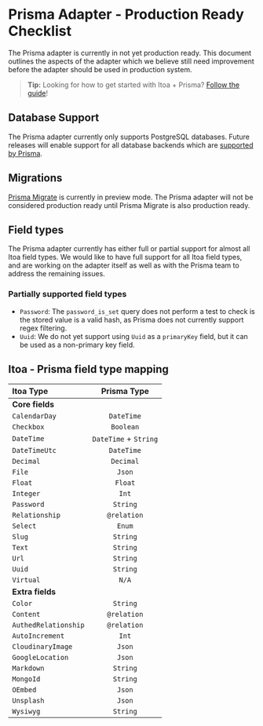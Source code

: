 <!--[meta]
section: discussions
title: Prisma Adapter - Production Ready Checklist
[meta]-->

# Prisma Adapter - Production Ready Checklist

The Prisma adapter is currently in not yet production ready.
This document outlines the aspects of the adapter which we believe still need improvement before the adapter should be used in production system.

> **Tip:** Looking for how to get started with Itoa + Prisma? [Follow the guide](/docs/guides/prisma.md)!

## Database Support

The Prisma adapter currently only supports PostgreSQL databases. Future releases will enable support for all database backends which are [supported by Prisma](https://www.prisma.io/docs/more/supported-databases).

## Migrations

[Prisma Migrate](https://www.prisma.io/docs/concepts/components/prisma-migrate) is currently in preview mode.
The Prisma adapter will not be considered production ready until Prisma Migrate is also production ready.

## Field types

The Prisma adapter currently has either full or partial support for almost all Itoa field types.
We would like to have full support for all Itoa field types, and are working on the adapter itself as well as with the Prisma team to address the remaining issues.

### Partially supported field types

* `Password`: The `password_is_set` query does not perform a test to check is the stored value is a valid hash, as Prisma does not currently support regex filtering.
* `Uuid`: We do not yet support using `Uuid` as a `primaryKey` field, but it can be used as a non-primary key field.

## Itoa - Prisma field type mapping

| Itoa Type            |         Prisma Type         |
| :------------------- | :-------------------------: |
| **Core fields**      |                             |
| `CalendarDay`        |         `DateTime`          |
| `Checkbox`           |          `Boolean`          |
| `DateTime`           |    `DateTime` + `String`    |
| `DateTimeUtc`        |         `DateTime`          |
| `Decimal`            |          `Decimal`          |
| `File`               |           `Json`            |
| `Float`              |           `Float`           |
| `Integer`            |            `Int`            |
| `Password`           |          `String`           |
| `Relationship`       |         `@relation`         |
| `Select`             | `Enum` | `Int` | `String` |
| `Slug`               |          `String`           |
| `Text`               |          `String`           |
| `Url`                |          `String`           |
| `Uuid`               |          `String`           |
| `Virtual`            |            `N/A`            |
| **Extra fields**     |                             |
| `Color`              |          `String`           |
| `Content`            |         `@relation`         |
| `AuthedRelationship` |         `@relation`         |
| `AutoIncrement`      |            `Int`            |
| `CloudinaryImage`    |           `Json`            |
| `GoogleLocation`     |           `Json`            |
| `Markdown`           |          `String`           |
| `MongoId`            |          `String`           |
| `OEmbed`             |           `Json`            |
| `Unsplash`           |           `Json`            |
| `Wysiwyg`            |          `String`           |
